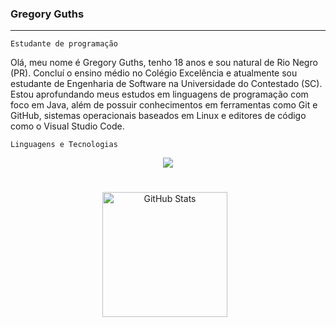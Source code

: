 ### Gregory Guths

---

`Estudante de programação`

Olá, meu nome é Gregory Guths, tenho 18 anos e sou natural de Rio Negro (PR). Concluí o ensino médio no Colégio Excelência e atualmente sou estudante de Engenharia de Software na Universidade do Contestado (SC). Estou aprofundando meus estudos em linguagens de programação com foco em Java, além de possuir conhecimentos em ferramentas como Git e GitHub, sistemas operacionais baseados em Linux e editores de código como o Visual Studio Code.

`Linguagens e Tecnologias`
<div align="center" >
<a href="https://skillicons.dev"   >
  <img src="https://skillicons.dev/icons?i=java,git,vscode,html,figma,github,discord,linkedin,linux" />
</a>

#
<p>
 <img  
    alt="GitHub Stats" 
    height="200" 
    style="padding-right: 10px;" 
    src="https://github-readme-stats.vercel.app/api?username=Guthsss&show_icons=true&theme=onedark&include_all_commits=true&locale=pt-br" 
  />
  <p/>



 

 
 
  

  






 
  
  

  





